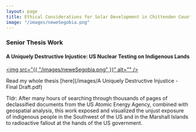```yaml
---
layout: page
title: Ethical Considerations for Solar Development in Chittenden County, VT
image: "/images/neweSegobia.png"
---
```

<h3> Senior Thesis Work </h3>
<h4> A Uniquely Destructive Injustice: US Nuclear Testing on Indigenous Lands </h4>

<a href= '#' class="image main"><img src="{{ "/images/neweSegobia.png" }}" alt="" /></a>

Read my whole thesis [here](/images/A Uniquely Destructive Injustice - Final Draft.pdf)

Tldr: After many hours of searching through thousands of pages of declassified documents from the US Atomic Energy Agency, combined with geospatial analysis, this work exposed and visualized the unjust exposure of indigenous people in the Southwest of the US and in the Marshall Islands to radioactive fallout at the hands of the US government.
